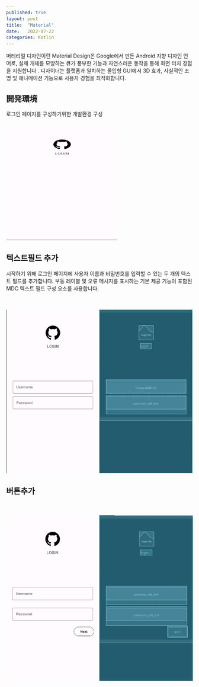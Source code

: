```yaml
---
published: true
layout: post
title:  "Material"
date:   2022-07-22
categories: Kotlin
---
```


머티리얼 디자인이란
Material Design은 Google에서 만든 Android 지향 디자인 언어로, 실제 개체를 모방하는 큐가 풍부한 기능과 자연스러운 동작을 통해 화면 터치 경험을 지원합니다 . 디자이너는 플랫폼과 일치하는 몰입형 GUI에서 3D 효과, 사실적인 조명 및 애니메이션 기능으로 사용자 경험을 최적화합니다.



## 開発環境

로그인 페이지를 구성하기위한 개발환경 구성

<br>
<img src = "/assets/images/MaterialDevelop.png"  width="300px" height="300px">

<script src="https://gist.github.com/JKH-Programmer/09fb01418ea3c4208ac3e3a6f8762d16.js" width="400px" height="300px"></script>
</script>






## 텍스트필드 추가

시작하기 위해 로그인 페이지에 사용자 이름과 비밀번호를 입력할 수 있는 두 개의 텍스트 필드를 추가합니다. 부동 레이블 및 오류 메시지를 표시하는 기본 제공 기능이 포함된 MDC 텍스트 필드 구성 요소를 사용합니다.

<br>

<br>

<img src = "/assets/images/Materialtextfield.png">

<script src="https://gist.github.com/JKH-Programmer/565f19f746a1d49df8f0ec0213e54523.js"></script>





## 버튼추가

<br>


<br>

<img src = "/assets/images/Materialbutton.png">

<script src="https://gist.github.com/JKH-Programmer/072fb8dd87789f043890fa760171e065.js"></script>









